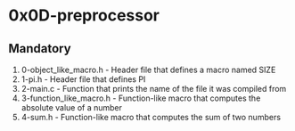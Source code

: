 # 0x0D-preprocessor

## Mandatory

1. 0-object_like_macro.h - Header file that defines a macro named SIZE
2. 1-pi.h - Header file that defines PI
3. 2-main.c - Function that prints the name of the file it was compiled from
4. 3-function_like_macro.h - Function-like macro that computes the absolute value of a number
5. 4-sum.h - Function-like macro that computes the sum of two numbers
